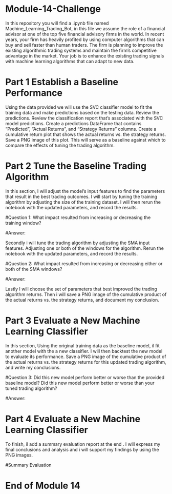 # Module-14-Challenge
In this repository you will find a .ipynb file named Machine_Learning_Trading_Bot, in this file we assume the role of a financial advisor at one of the top five financial advisory firms in the world. In recent years, your firm has heavily profited by using computer algorithms that can buy and sell faster than human traders.
The firm is planning to improve the existing algorithmic trading systems and maintain the firm’s competitive advantage in the market. Your job is to enhance the existing trading signals with machine learning algorithms that can adapt to new data.
# Part 1 Establish a Baseline Performance
Using the data provided we will use the SVC classifier model to fit the training data and make predictions based on the testing data. Review the predictions.
Review the classification report that’s associated with the SVC model predictions.
Create a predictions DataFrame that contains “Predicted”, “Actual Returns”, and “Strategy Returns” columns.
Create a cumulative return plot that shows the actual returns vs. the strategy returns. Save a PNG image of this plot. This will serve as a baseline against which to compare the effects of tuning the trading algorithm.

# Part 2 Tune the Baseline Trading Algorithm
In this section, I will adjust the model’s input features to find the parameters that result in the best trading outcomes. 
I will start by tuning the training algorithm by adjusting the size of the training dataset. I will then rerun the notebook with the updated parameters, and record the results.

#Question 1: What impact resulted from increasing or decreasing the training window?

#Answer:

Secondly i will tune the trading algorithm by adjusting the SMA input features. Adjusting one or both of the windows for the algorithm. Rerun the notebook with the updated parameters, and record the results. 

#Question 2: What impact resulted from increasing or decreasing either or both of the SMA windows?

#Answer:

Lastly I will choose the set of parameters that best improved the trading algorithm returns. Then i will save a PNG image of the cumulative product of the actual returns vs. the strategy returns, and document my conclusion. 

# Part 3 Evaluate a New Machine Learning Classifier
In this section, Using the original training data as the baseline model, il fit another model with the a new classifier.
I will then backtest the new model to evaluate its performance. Save a PNG image of the cumulative product of the actual returns vs. the strategy returns for this updated trading algorithm, and write my conclusions. 


#Question 3:  Did this new model perform better or worse than the provided baseline model? Did this new model perform better or worse than your tuned trading algorithm?

#Answer:

# Part 4 Evaluate a New Machine Learning Classifier

To finish, il add a summary evaluation report at the end . I will express my final conclusions and analysis and i will support my findings by using the PNG images. 

#Summary Evaluation

# End of Module 14
